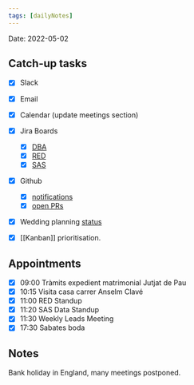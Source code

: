 ```yaml
---
tags: [dailyNotes]
---
```

 
Date: 2022-05-02

## Catch-up tasks

- [x] Slack
- [x] Email
- [x] Calendar (update meetings section)
- [x] Jira Boards
  - [x] [DBA](https://hybridtheory.atlassian.net/jira/software/c/projects/DBA/boards/90) 
  - [x] [RED](https://hybridtheory.atlassian.net/jira/software/c/projects/RED/boards/86)
  - [x] [SAS](https://hybridtheory.atlassian.net/jira/software/c/projects/SAS/boards/66)
- [x] Github
  - [x] [notifications](https://github.com/notifications?query=is%3Aunread)
  - [x] [open PRs](https://github.com/pulls?q=is%3Aopen+is%3Apr+user%3Ahybridtheory+-label%3Adependencies+)
- [x] Wedding planning [status](https://trello.com/b/c0vjqSCR/wedding-planning)
- [x] [[Kanban]] prioritisation.


## Appointments
- [x] 09:00 Tràmits expedient matrimonial Jutjat de Pau
- [x] 10:15 Visita casa carrer Anselm Clavé
- [x] 11:00 RED Standup
- [x] 11:20 SAS Data Standup
- [x] 11:30 Weekly Leads Meeting
- [x] 17:30 Sabates boda
## Notes
Bank holiday in England, many meetings postponed.
